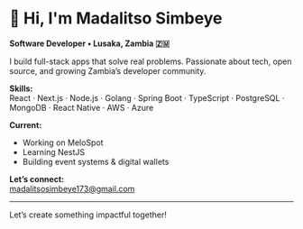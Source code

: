 # 👋 Hi, I'm Madalitso Simbeye

**Software Developer • Lusaka, Zambia 🇿🇲**

I build full-stack apps that solve real problems. Passionate about tech, open source, and growing Zambia’s developer community.

**Skills:**  
React · Next.js · Node.js · Golang · Spring Boot · TypeScript · PostgreSQL · MongoDB · React Native · AWS · Azure

**Current:**  
- Working on MeloSpot  
- Learning NestJS  
- Building event systems & digital wallets  

**Let’s connect:**  
madalitsosimbeye173@gmail.com

---
Let’s create something impactful together!
